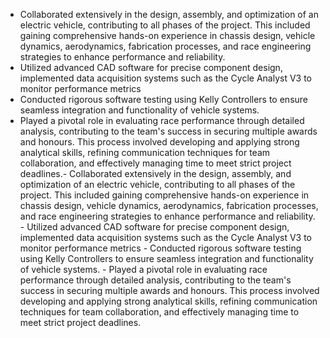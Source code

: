 - Collaborated extensively in the design, assembly, and optimization of an electric vehicle, contributing to all phases of the project. This included gaining comprehensive hands-on experience in chassis design, vehicle dynamics, aerodynamics, fabrication processes, and race engineering strategies to enhance performance and reliability.
- Utilized advanced CAD software for precise component design, implemented data acquisition systems such as the Cycle Analyst V3 to monitor performance metrics
- Conducted rigorous software testing using Kelly Controllers to ensure seamless integration and functionality of vehicle systems.
- Played a pivotal role in evaluating race performance through detailed analysis, contributing to the team's success in securing multiple awards and honours. This process involved developing and applying strong analytical skills, refining communication techniques for team collaboration, and effectively managing time to meet strict project deadlines.- Collaborated extensively in the design, assembly, and optimization of an electric vehicle, contributing to all phases of the project. This included gaining comprehensive hands-on experience in chassis design, vehicle dynamics, aerodynamics, fabrication processes, and race engineering strategies to enhance performance and reliability. - Utilized advanced CAD software for precise component design, implemented data acquisition systems such as the Cycle Analyst V3 to monitor performance metrics - Conducted rigorous software testing using Kelly Controllers to ensure seamless integration and functionality of vehicle systems. - Played a pivotal role in evaluating race performance through detailed analysis, contributing to the team's success in securing multiple awards and honours. This process involved developing and applying strong analytical skills, refining communication techniques for team collaboration, and effectively managing time to meet strict project deadlines.
